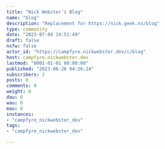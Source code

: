```yaml
---
title: "Nick Webster's Blog" 
name: "blog"
description: "Replacement for https://nick.geek.nz/blog"
type: community
date: "2023-07-04 14:51:49"
draft: false
nsfw: false
actor_id: "https://campfyre.nickwebster.dev/c/blog"
host: campfyre.nickwebster.dev
lastmod: "0001-01-01 00:00:00"
published: "2023-06-26 04:26:24"
subscribers: 2
posts: 0
comments: 0
weight: 0
dau: 0
wau: 0
mau: 0
instances:
- "campfyre_nickwebster_dev"
tags: 
- "campfyre_nickwebster_dev"

---
```

